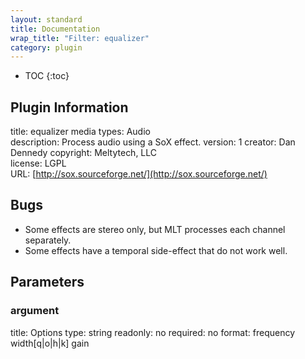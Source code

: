 ```yaml
---
layout: standard
title: Documentation
wrap_title: "Filter: equalizer"
category: plugin
---
```

* TOC
{:toc}

## Plugin Information

title: equalizer
media types:
Audio  
description: Process audio using a SoX effect.
version: 1
creator: Dan Dennedy
copyright: Meltytech, LLC  
license: LGPL  
URL: [http://sox.sourceforge.net/](http://sox.sourceforge.net/)  

## Bugs

* Some effects are stereo only, but MLT processes each channel separately.
* Some effects have a temporal side-effect that do not work well.


## Parameters

### argument

title: Options  type: string
readonly: no
required: no
format: frequency width[q|o|h|k] gain  

